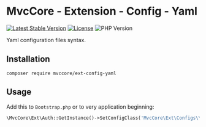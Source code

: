 # MvcCore - Extension - Config - Yaml

[![Latest Stable Version](https://img.shields.io/badge/Stable-v5.2.2-brightgreen.svg?style=plastic)](https://github.com/mvccore/ext-config-yaml/releases)
[![License](https://img.shields.io/badge/License-BSD%203-brightgreen.svg?style=plastic)](https://mvccore.github.io/docs/mvccore/5.0.0/LICENSE.md)
![PHP Version](https://img.shields.io/badge/PHP->=5.4-brightgreen.svg?style=plastic)

Yaml configuration files syntax.

## Installation
```shell
composer require mvccore/ext-config-yaml
```

## Usage
Add this to `Bootstrap.php` or to very application beginning:
```php
\MvcCore\Ext\Auth::GetInstance()->SetConfigClass('MvcCore\Ext\Configs\Yaml');
```